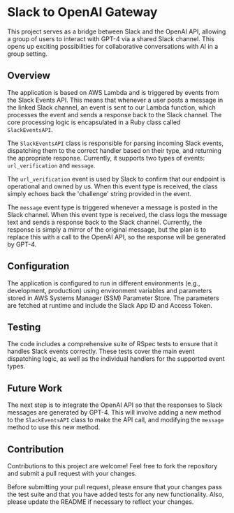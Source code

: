 # Slack to OpenAI Gateway

This project serves as a bridge between Slack and the OpenAI API, allowing a group of users to interact with GPT-4 via a shared Slack channel. This opens up exciting possibilities for collaborative conversations with AI in a group setting.

## Overview

The application is based on AWS Lambda and is triggered by events from the Slack Events API. This means that whenever a user posts a message in the linked Slack channel, an event is sent to our Lambda function, which processes the event and sends a response back to the Slack channel. The core processing logic is encapsulated in a Ruby class called `SlackEventsAPI`.

The `SlackEventsAPI` class is responsible for parsing incoming Slack events, dispatching them to the correct handler based on their type, and returning the appropriate response. Currently, it supports two types of events: `url_verification` and `message`.

The `url_verification` event is used by Slack to confirm that our endpoint is operational and owned by us. When this event type is received, the class simply echoes back the 'challenge' string provided in the event.

The `message` event type is triggered whenever a message is posted in the Slack channel. When this event type is received, the class logs the message text and sends a response back to the Slack channel. Currently, the response is simply a mirror of the original message, but the plan is to replace this with a call to the OpenAI API, so the response will be generated by GPT-4.

## Configuration

The application is configured to run in different environments (e.g., development, production) using environment variables and parameters stored in AWS Systems Manager (SSM) Parameter Store. The parameters are fetched at runtime and include the Slack App ID and Access Token.

## Testing

The code includes a comprehensive suite of RSpec tests to ensure that it handles Slack events correctly. These tests cover the main event dispatching logic, as well as the individual handlers for the supported event types.

## Future Work

The next step is to integrate the OpenAI API so that the responses to Slack messages are generated by GPT-4. This will involve adding a new method to the `SlackEventsAPI` class to make the API call, and modifying the `message` method to use this new method. 

## Contribution

Contributions to this project are welcome! Feel free to fork the repository and submit a pull request with your changes. 

Before submitting your pull request, please ensure that your changes pass the test suite and that you have added tests for any new functionality. Also, please update the README if necessary to reflect your changes.

